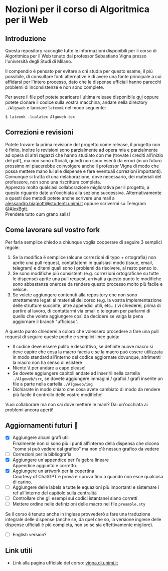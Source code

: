 # Nozioni per il corso di Algoritmica per il Web 
## Introduzione
Questa repository raccoglie tutte le informazioni disponibili per il corso di Algoritmica per il Web tenuto dal professor Sebastiano Vigna presso l'università degli Studi di Milano.

Il compendio è pensato per evitare a chi studia per questo esame, il più possibile, di consultare fonti alternative e di avere una fonte principale a cui affidarsi per l'intero processo, dato che le dispense ufficiali hanno parecchi problemi di inconsistenze e non sono complete.

Per avere il file pdf potete scaricare l'ultima release disponibile <a href="https://github.com/S3gmentati0nFault/Algoweb/releases">qui</a> oppure potete clonare il codice sulla vostra macchina, andare nella directory `./Algoweb` e lanciare `latexmk` nel modo seguente:
```
$ latexmk -lualatex Algoweb.tex
```

## Correzioni e revisioni
Potete trovare la prima revisione del progetto come release, il progetto non è finito, inoltre le revisioni sono parzialmente ad opera mia e parzialmente ad opera di altri ragazzi che hanno studiato con me (trovate i crediti all'inizio del pdf), ma non sono ufficiali, quindi non sono esenti da errori (in un futuro prossimo mi piacerebbe coinvolgere anche il professor Vigna di modo che possa mettere mano lui alle dispense e fare eventuali correzioni importanti). Comunque si tratta di una rielaborazione, dove necessario, dei materiali del professore, non sono una riscrittura completa.
<br>
Apprezzo molto qualsiasi collaborazione migliorativa per il progetto, a questo riguardo date un'occhiata alla sezione successiva. Alternativamente a questi due metodi potete anche scrivere una mail a <a href="mailto:alessandro.biagiotti@studenti.unimi.it">alessandro.biagiotti@studenti.unimi.it</a> oppure scrivermi su Telegram <a href="http://t.me/AlexBgtt">@AlexBgtt</a>.
<br>
Prendete tutto cum grano salis!

## Come lavorare sul vostro fork
Per farla semplice chiedo a chiunque voglia cooperare di seguire 3 semplici regole:
1. Se la modifica è semplice (alcune correzioni di typo + ortografia) non aprite una pull request, contattatemi in qualsiasi modo (issue, email, telegram) e ditemi quali sono i problemi da risolvere, al resto penso io.
2. Se sono modifiche più consistenti (e.g. correzioni ortografiche su tutte le dispense) aprite una pull request, arrivati a questo punto le modifiche sono abbastanza onerose da rendere questo processo molto più facile e veloce.
3. Se volete aggiungere contenuti alla repository che non sono strettamente legati ai materiali del corso (e.g. la vostra implementazione delle strutture succinte, altre appendici utili, etc...) vi chiederei, prima di partire al lavoro, di contattarmi via email o telegram per parlarmi di quello che volete aggiungere così da decidere se valga la pena aggiornare il branch "ufficioso".

A questo punto chiederei a coloro che volessero procedere a fare una pull request di seguire queste poche e semplici linee guida:

  - Il codice deve essere pulito e descrittivo, se definite nuove macro si deve capire che cosa la macro faccia e se la macro può essere utilizzata in modo standard all'interno del codice aggiornate dovunque, altrimenti la macro non ha senso di esistere
  - Niente \\\ per andare a capo please!
  - Se dovete aggiungere capitoli andate ad inserirli nella cartella `./Algoweb/src`, se dovete aggiungere immagini / grafici / grafi inserite un file a parte nella cartella `./Algoweb/img`
  - Dichiarate in modo chiaro che cosa avete cambiato di modo da rendere più facile il controllo delle vostre modifiche!

Vuoi collaborare ma non sai dove mettere le mani?
Dai un'occhiata ai problemi ancora aperti!

## Aggiornamenti futuri 👷
  
  - [x] Aggiungere alcuni grafi utili<br>
        Finalmente non ci sono più i punti all'interno della dispensa che dicono "come si può vedere dal grafico" ma non c'è nessun grafico da vedere
  - [ ] Correzioni per la bibliografia
  - [x] Aggiungere un'appendice per l'algebra lineare<br>
        Appendice aggiunto e corretto.
  - [x] Aggiungere un artwork per la copertina<br>
        Courtesy of ChatGPT e prova e riprova fino a quando non esce qualcosa di carino.
  - [ ] Aggiungere delle labels a tutte le equazioni più importanti e sistemare i ref all'interno del capitolo sulla centralità
  - [ ] Controllare che gli esempi sui codici istantanei siano corretti
  - [ ] Mettere ordine nelle definizioni delle macro nel file `preamble.sty`

Se il corso è tenuto anche in inglese provvederò a fare una traduzione integrale delle dispense (anche se, da quel che so, la versione inglese delle dispense ufficiali è più completa, non so se sia effettivamente migliore).

  - [ ] English version?

## Link utili
  - Link alla pagina ufficiale del corso: <a href="https://vigna.di.unimi.it/algoweb/">vigna.di.unimi.it</a>
